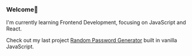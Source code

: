 ### Welcome👋
 I'm currently learning Frontend Development, focusing on JavaScript and React.
 
 Check out my last project <a href="https://github.com/klezi10/random-password-generator">Random Password Generator</a> built in vanilla JavaScript.

<!--
**klezi10/klezi10** is a ✨ _special_ ✨ repository because its `README.md` (this file) appears on your GitHub profile.

Here are some ideas to get you started:

- 🔭 I’m currently working on ...
- 🌱 I’m currently learning ...
- 👯 I’m looking to collaborate on ...
- 🤔 I’m looking for help with ...
- 💬 Ask me about ...
- 📫 How to reach me: ...
- 😄 Pronouns: ...
- ⚡ Fun fact: ...
-->
